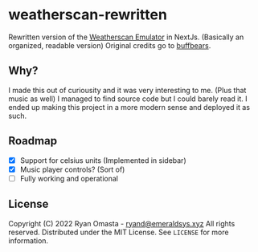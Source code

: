 # weatherscan-rewritten
Rewritten version of the [Weatherscan Emulator](https://github.com/buffbears/Weatherscan) in NextJs. (Basically an organized, readable version) Original credits go to [buffbears](https://github.com/buffbears).

## Why?
I made this out of curiousity and it was very interesting to me. (Plus that music as well) I managed to find source code but I could barely read it. I ended up making this project in a more modern sense and deployed it as such.

## Roadmap
- [x] Support for celsius units (Implemented in sidebar)
- [x] Music player controls? (Sort of)
- [ ] Fully working and operational

## License
Copyright (C) 2022 Ryan Omasta - ryand@emeraldsys.xyz
All rights reserved.
Distributed under the MIT License. See `LICENSE` for more information.